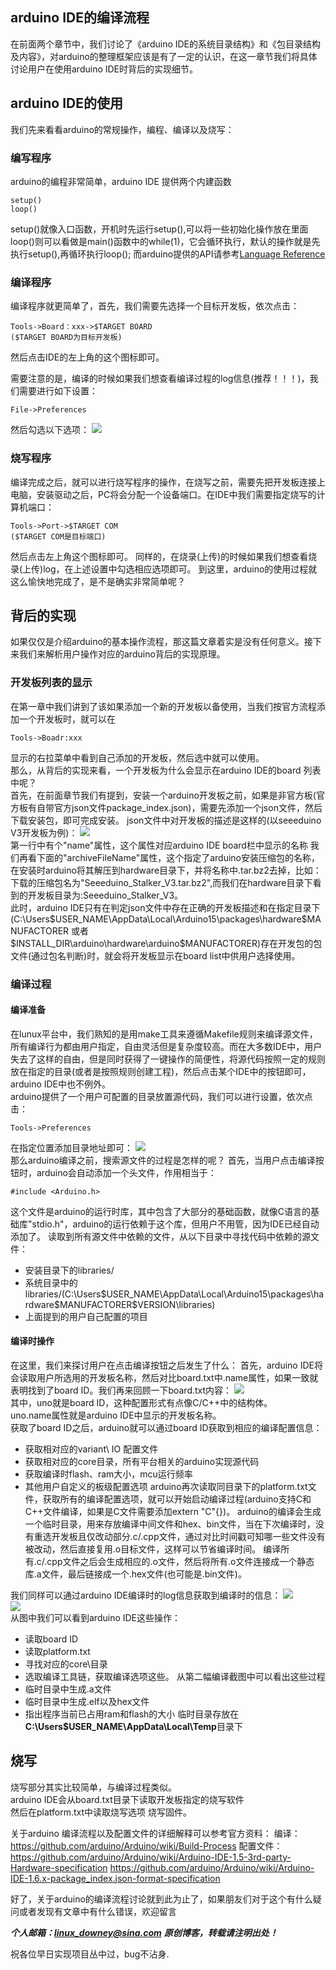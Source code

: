 ## arduino IDE的编译流程
在前面两个章节中，我们讨论了《arduino IDE的系统目录结构》和《包目录结构及内容》，对arduino的整理框架应该是有了一定的认识，在这一章节我们将具体讨论用户在使用arduino IDE时背后的实现细节。

## arduino IDE的使用
我们先来看看arduino的常规操作，编程、编译以及烧写：
### 编写程序
arduino的编程非常简单，arduino IDE 提供两个内建函数

    setup()
    loop()
setup()就像入口函数，开机时先运行setup(),可以将一些初始化操作放在里面
loop()则可以看做是main()函数中的while(1)，它会循环执行，默认的操作就是先执行setup(),再循环执行loop();
而arduino提供的API请参考[Language Reference](https://www.arduino.cc/reference/en/)  
### 编译程序
编译程序就更简单了，首先，我们需要先选择一个目标开发板，依次点击：

    Tools->Board：xxx->$TARGET BOARD
    ($TARGET BOARD为目标开发板)
然后点击IDE的左上角的这个图标即可。  


需要注意的是，编译的时候如果我们想查看编译过程的log信息(推荐！！！)，我们需要进行如下设置：

    File->Preferences
然后勾选以下选项：
![](https://raw.githubusercontent.com/linux-downey/bloc_test/master/article/arduino_build_process/set_compile_log.png)  
### 烧写程序
编译完成之后，就可以进行烧写程序的操作，在烧写之前，需要先把开发板连接上电脑，安装驱动之后，PC将会分配一个设备端口。在IDE中我们需要指定烧写的计算机端口：

    Tools->Port->$TARGET COM
    ($TARGET COM是目标端口)
然后点击左上角这个图标即可。
同样的，在烧录(上传)的时候如果我们想查看烧录(上传)log，在上述设置中勾选相应选项即可。
到这里，arduino的使用过程就这么愉快地完成了，是不是确实非常简单呢？
## 背后的实现
如果仅仅是介绍arduino的基本操作流程，那这篇文章着实是没有任何意义。接下来我们来解析用户操作对应的arduino背后的实现原理。
### 开发板列表的显示
在第一章中我们讲到了该如果添加一个新的开发板以备使用，当我们按官方流程添加一个开发板时，就可以在

    Tools->Boadr:xxx
显示的右拉菜单中看到自己添加的开发板，然后选中就可以使用。  
那么，从背后的实现来看，一个开发板为什么会显示在arduino IDE的board 列表中呢？  
首先，在前面章节我们有提到，安装一个arduino开发板之前，如果是非官方板(官方板有自带官方json文件package_index.json)，需要先添加一个json文件，然后下载安装包，即可完成安装。
json文件中对开发板的描述是这样的(以seeeduino V3开发板为例)：
![](https://raw.githubusercontent.com/linux-downey/bloc_test/master/article/arduino_build_process/stack_V3.png)  
第一行中有个"name"属性，这个属性对应arduino IDE board栏中显示的名称
我们再看下面的"archiveFileName"属性，这个指定了arduino安装压缩包的名称，在安装时arduino将其解压到hardware目录下，并将名称中.tar.bz2去掉，比如：下载的压缩包名为"Seeeduino_Stalker_V3.tar.bz2",而我们在hardware目录下看到的开发板目录为:Seeeduino_Stalker_V3。  
此时，arduino IDE只有在判定json文件中存在正确的开发板描述和在指定目录下(C:\Users\$USER_NAME\AppData\Local\Arduino15\packages\hardware\$MANUFACTORER 或者 $INSTALL_DIR\arduino\hardware\arduino\$MANUFACTORER)存在开发包的包文件(通过包名判断)时，就会将开发板显示在board list中供用户选择使用。

### 编译过程
#### 编译准备
在lunux平台中，我们熟知的是用make工具来遵循Makefile规则来编译源文件，所有编译行为都由用户指定，自由灵活但是复杂度较高。而在大多数IDE中，用户失去了这样的自由，但是同时获得了一键操作的简便性，将源代码按照一定的规则放在指定的目录(或者是按照规则创建工程)，然后点击某个IDE中的按钮即可，arduino IDE中也不例外。  
arduino提供了一个用户可配置的目录放置源代码，我们可以进行设置，依次点击：

    Tools->Preferences
在指定位置添加目录地址即可：
![](https://raw.githubusercontent.com/linux-downey/bloc_test/master/article/arduino_build_process/add_directory.png)  
那么arduino编译之前，搜索源文件的过程是怎样的呢？
首先，当用户点击编译按钮时，arduino会自动添加一个头文件，作用相当于：

    #include <Arduino.h>
这个文件是arduino的运行时库，其中包含了大部分的基础函数，就像C语言的基础库"stdio.h"，arduino的运行依赖于这个库，但用户不用管，因为IDE已经自动添加了。
读取到所有源文件中依赖的文件，从以下目录中寻找代码中依赖的源文件：
* 安装目录下的libraries/
* 系统目录中的libraries/(C:\Users\$USER_NAME\AppData\Local\Arduino15\packages\hardware\$MANUFACTORER\$VERSION\libraries)
* 上面提到的用户自己配置的项目

#### 编译时操作
在这里，我们来探讨用户在点击编译按钮之后发生了什么：
首先，arduino IDE将会读取用户所选用的开发板名称，然后对比board.txt中.name属性，如果一致就表明找到了board ID。我们再来回顾一下board.txt内容：
![](https://raw.githubusercontent.com/linux-downey/bloc_test/master/article/arduino_build_process/board_txt.png)  
其中，uno就是board ID，这种配置形式有点像C/C++中的结构体。  
uno.name属性就是arduino IDE中显示的开发板名称。  
获取了board ID之后，arduino就可以通过board ID获取到相应的编译配置信息：  
* 获取相对应的variant\ IO 配置文件
* 获取相对应的core目录，所有平台相关的arduino实现源代码
* 获取编译时flash、ram大小，mcu运行频率
* 其他用户自定义的板级配置选项
arduino再次读取同目录下的platform.txt文件，获取所有的编译配置选项，就可以开始启动编译过程(arduino支持C和C++文件编译，如果是C文件需要添加extern "C"{})。
arduino的编译会生成一个临时目录，用来存放编译中间文件和hex、bin文件，当在下次编译时，没有重选开发板且仅改动部分.c/.cpp文件，通过对比时间戳可知哪一些文件没有被改动，然后直接复用.o目标文件，这样可以节省编译时间。
编译所有.c/.cpp文件之后会生成相应的.o文件，然后将所有.o文件连接成一个静态库.a文件，最后链接成一个.hex文件(也可能是.bin文件)。

我们同样可以通过arduino IDE编译时的log信息获取到编译时的信息：
![](https://raw.githubusercontent.com/linux-downey/bloc_test/master/article/arduino_build_process/compile.png)  
![](https://raw.githubusercontent.com/linux-downey/bloc_test/master/article/arduino_build_process/compile2.png)  
从图中我们可以看到arduino IDE这些操作：
* 读取board ID
* 读取platform.txt
* 寻找对应的core\目录
* 选取编译工具链，获取编译选项这些。
从第二幅编译截图中可以看出这些过程
* 临时目录中生成.a文件
* 临时目录中生成.elf以及hex文件
* 指出程序当前已占用ram和flash的大小
临时目录存放在**C:\Users\$USER_NAME\AppData\Local\Temp**目录下

## 烧写
烧写部分其实比较简单，与编译过程类似。  
arduino IDE会从board.txt目录下读取开发板指定的烧写软件  
然后在platform.txt中读取烧写选项
烧写固件。

关于arduino 编译流程以及配置文件的详细解释可以参考官方资料：
编译：https://github.com/arduino/Arduino/wiki/Build-Process
配置文件：https://github.com/arduino/Arduino/wiki/Arduino-IDE-1.5-3rd-party-Hardware-specification
https://github.com/arduino/Arduino/wiki/Arduino-IDE-1.6.x-package_index.json-format-specification

好了，关于arduino的编译流程讨论就到此为止了，如果朋友们对于这个有什么疑问或者发现有文章中有什么错误，欢迎留言


***个人邮箱：linux_downey@sina.com***
***原创博客，转载请注明出处！***

祝各位早日实现项目丛中过，bug不沾身.
